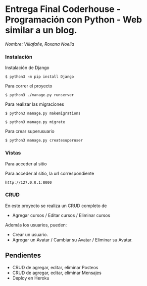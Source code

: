 # Entrega Final Coderhouse - Programación con Python - Web similar a un blog. 



*Nombre: Villafañe, Roxana Noelia*

### Instalación

Instalación de Django

`$ python3 -m pip install Django`

Para correr el proyecto 

`$ python3 ./manage.py runserver`

Para realizar las migraciones

`$ python3 manage.py makemigrations`

`$ python3 manage.py migrate`

Para crear superusuario

`$ python3 manage.py createsuperuser`


### Vistas 

Para acceder al sitio 

Para acceder al sitio, la url correspondiente 


`http://127.0.0.1:8000`


### CRUD 

En este proyecto se realiza un CRUD completo de 
* Agregar cursos / Editar cursos / Eliminar cursos

Además los usuarios, pueden:
* Crear un usuario.
* Agregar un Avatar / Cambiar su Avatar / Eliminar su Avatar. 


## Pendientes

* CRUD de agregar, editar, eliminar Posteos
* CRUD de agregar, editar, eliminar Mensajes 
* Deploy en Heroku
